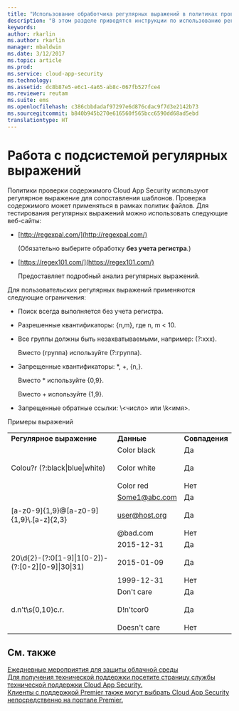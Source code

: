 ```yaml
---
title: "Использование обработчика регулярных выражений в политиках проверки содержимого | Microsoft Docs"
description: "В этом разделе приводятся инструкции по использованию регулярных выражений для сопоставления шаблонов в политиках Cloud App Security."
keywords: 
author: rkarlin
ms.author: rkarlin
manager: mbaldwin
ms.date: 3/12/2017
ms.topic: article
ms.prod: 
ms.service: cloud-app-security
ms.technology: 
ms.assetid: dc8b87e5-e6c1-4a65-ab8c-067fb527fce4
ms.reviewer: reutam
ms.suite: ems
ms.openlocfilehash: c386cbbdadaf97297e6d876cdac9f7d3e2142b73
ms.sourcegitcommit: b840b945b270e616560f565bcc6590dd68ad5ebd
translationtype: HT
---
```

# <a name="working-with-the-regex-engine"></a>Работа с подсистемой регулярных выражений
 
Политики проверки содержимого Cloud App Security используют регулярное выражение для сопоставления шаблонов. Проверка содержимого может применяться в рамках политик файлов. Для тестирования регулярных выражений можно использовать следующие веб-сайты:  
  
-   [http://regexpal.com/](http://regexpal.com/)  
  
     (Обязательно выберите обработку **без учета регистра**.)  
  
-   [https://regex101.com/](https://regex101.com/)  
  
     Предоставляет подробный анализ регулярных выражений.  
  
Для пользовательских регулярных выражений применяются следующие ограничения:  
  
-   Поиск всегда выполняется без учета регистра.  
   
-   Разрешенные квантификаторы: {n,m}, где n, m < 10.  
  
-   Все группы должны быть незахватываемыми, например: (?:xxx).  
  
     Вместо (группа) используйте (?:группа).  
  
-   Запрещенные квантификаторы: *, +, {n,}.  
  
     Вместо * используйте {0,9}.  
  
     Вместо + используйте {1,9}.  
  
-   Запрещенные обратные ссылки: \\<число\> или \k\<имя>.  
  
Примеры выражений  
  
||||  
|-|-|-|  
|**Регулярное выражение**|**Данные**|**Совпадения**|  
|Colou?r (?:black&#124;blue&#124;white)|Color black<br /><br /> Color white<br /><br /> Color red|Да<br /><br /> Да<br /><br /> Нет|  
|[a-z0-9]{1,9}@[a-z0-9]{1,9}\\.[a-z]{2,3}|Some1@abc.com<br /><br /> user@host.org<br /><br /> @bad.com|Да<br /><br /> Да<br /><br /> Нет|  
|20\d{2}-(?:0[1-9]&#124;1[0-2])-(?:[0-2][0-9]&#124;30&#124;31)|2015-12-31<br /><br /> 2015-01-09<br /><br /> 1999-12-31|Да<br /><br /> Да<br /><br /> Нет|  
|d.n't\s{0,10}c.r.|Don't     care<br /><br /> D!n'tcor0<br /><br /> Doesn't care|Да<br /><br /> Да<br /><br /> Нет|  
 

## <a name="see-also"></a>См. также  
[Ежедневные мероприятия для защиты облачной среды](daily-activities-to-protect-your-cloud-environment.md)   
[Для получения технической поддержки посетите страницу службы технической поддержки Cloud App Security.](http://support.microsoft.com/oas/default.aspx?prid=16031)   
[Клиенты с поддержкой Premier также могут выбрать Cloud App Security непосредственно на портале Premier.](https://premier.microsoft.com/)  
  
  